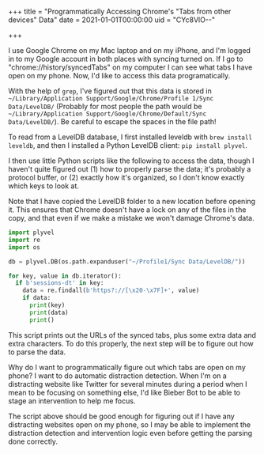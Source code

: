 +++
title = "Programmatically Accessing Chrome's "Tabs from other devices" Data"
date = 2021-01-01T00:00:00
uid = "CYc8VlO--"

+++

I use Google Chrome on my Mac laptop and on my iPhone, and I'm logged in to my Google account in both places with syncing turned on. If I go to "chrome://history/syncedTabs" on my computer I can see what tabs I have open on my phone. Now, I'd like to access this data programatically.

With the help of `grep`, I've figured out that this data is stored in `~/Library/Application Support/Google/Chrome/Profile 1/Sync Data/LevelDB/` (Probably for most people the path would be `~/Library/Application Support/Google/Chrome/Default/Sync Data/LevelDB/`). Be careful to escape the spaces in the file path!

To read from a LevelDB database, I first installed leveldb with `brew install leveldb`, and then I installed a Python LevelDB client: `pip install plyvel`.

I then use little Python scripts like the following to access the data, though I haven't quite figured out (1) how to properly parse the data; it's probably a protocol buffer, or (2) exactly how it's organized, so I don't know exactly which keys to look at.

Note that I have copied the LevelDB folder to a new location before opening it. This ensures that Chrome doesn't have a lock on any of the files in the copy, and that even if we make a mistake we won't damage Chrome's data.

```python
import plyvel
import re
import os

db = plyvel.DB(os.path.expanduser("~/Profile1/Sync Data/LevelDB/"))

for key, value in db.iterator():
  if b'sessions-dt' in key:
    data = re.findall(b'https?://[\x20-\x7F]+', value)
    if data:
      print(key)
      print(data)
      print()

```

This script prints out the URLs of the synced tabs, plus some extra data and extra characters. To do this properly, the next step will be to figure out how to parse the data.

Why do I want to programmatically figure out which tabs are open on my phone? I want to do automatic distraction detection. When I'm on a distracting website like Twitter for several minutes during a period when I mean to be focusing on something else, I'd like Bieber Bot to be able to stage an intervention to help me focus.

The script above should be good enough for figuring out if I have any distracting websites open on my phone, so I may be able to implement the distraction detection and intervention logic even before getting the parsing done correctly.
